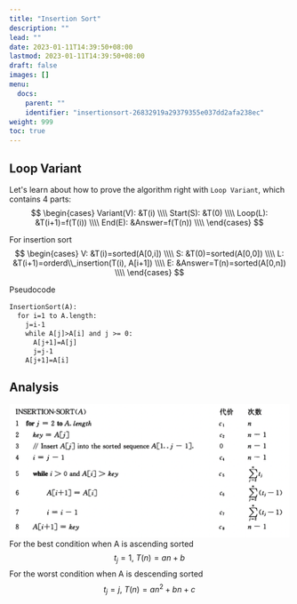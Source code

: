 ```yaml
---
title: "Insertion Sort"
description: ""
lead: ""
date: 2023-01-11T14:39:50+08:00
lastmod: 2023-01-11T14:39:50+08:00
draft: false
images: []
menu:
  docs:
    parent: ""
    identifier: "insertionsort-26832919a29379355e037dd2afa238ec"
weight: 999
toc: true
---
```

## Loop Variant
Let's learn about how to prove the algorithm right with `Loop Variant`, which contains 4 parts:
$$
\begin{cases}
Variant(V): &T(i) \\\\
Start(S): &T(0) \\\\
Loop(L): &T(i+1)=f(T(i)) \\\\
End(E): &Answer=f(T(n)) \\\\
\end{cases}
$$

For insertion sort
$$
\begin{cases}
V: &T(i)=sorted(A[0,i]) \\\\
S: &T(0)=sorted(A[0,0]) \\\\
L: &T(i+1)=orderd\\_insertion(T(i), A[i+1]) \\\\
E:  &Answer=T(n)=sorted(A[0,n]) \\\\
\end{cases}
$$

Pseudocode
```
InsertionSort(A):
  for i=1 to A.length:
    j=i-1
    while A[j]>A[i] and j >= 0:
      A[j+1]=A[j]
      j=j-1
    A[j+1]=A[i]
```
## Analysis
![anayze](images/insertion_sort_analyze.png)
For the best condition when A is ascending sorted
$$t_j=1,\ T(n)=an+b$$
For the worst condition when A is descending sorted
$$t_j=j,\ T(n)=an^2+bn+c$$
